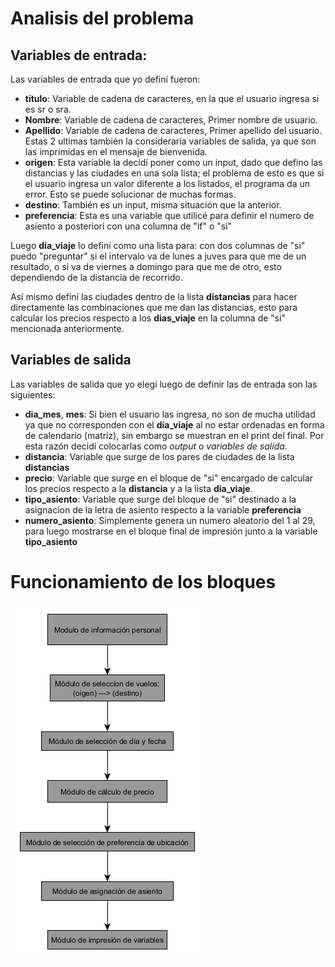 # Analisis del problema
## Variables de entrada:
Las variables de entrada que yo definí fueron:
- **título**: Variable de cadena de caracteres, en la que el usuario ingresa si es sr o sra.
- **Nombre**: Variable de cadena de caracteres, Primer nombre de usuario.
- **Apellido**: Variable de cadena de caracteres, Primer apellido del usuario. Estas 2 ultimas también la consideraría variables de salida, ya que son las imprimidas en el mensaje de bienvenida.
- **origen**: Esta variable la decidí poner como un input, dado que defino las distancias y las ciudades en una sola lista; el problema de esto es que si el usuario ingresa un valor diferente a los listados, el programa da un error. Esto se puede solucionar de muchas formas.
- **destino**: También es un input, misma situación que la anterior.
- **preferencia**: Esta es una variable que utilicé para definir el numero de asiento a posteriori con una columna de "if" o "si"

Luego **día_viaje** lo definí como una lista para: con dos columnas de "si" puedo "preguntar" si el intervalo va de lunes a juves para que me de un resultado, o si va de viernes a domingo para que me de otro, esto dependiendo de la distancia de recorrido.

Así mismo definí las ciudades dentro de la lista **distancias** para hacer directamente las combinaciones que me dan las distancias, esto para calcular los precios respecto a los **dias_viaje** en la columna de "si" mencionada anteriormente.

## Variables de salida
Las variables de salida que yo elegí luego de definir las de entrada son las siguientes:
- **dia_mes**, **mes**: Si bien el usuario las ingresa, no son de mucha utilidad ya que no corresponden con el **día_viaje** al no estar ordenadas en forma de calendario (matríz), sin embargo se muestran en el print del final. Por esta razón decidí colocarlas como *output* o *variables de salida*.
- **distancia**: Variable que surge de los pares de ciudades de la lista **distancias**
- **precio**: Variable que surge en el bloque de "si" encargado de calcular los precios respecto a la **distancia** y a la lista **dia_viaje**.
- **tipo_asiento**: Variable que surge del bloque de "si" destinado a la asignacion de la letra de asiento respecto a la variable **preferencia**
- **numero_asiento**: Simplemente genera un numero aleatorio del 1 al 29, para luego mostrarse en el bloque final de impresión junto a la variable **tipo_asiento**

# Funcionamiento de los bloques
![alt text](graficoPr1.png)